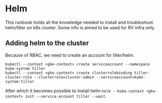 # Helm

This runbook holds all the knowledge needed to install and troubleshoot helm/tiller on k8s cluster.
Some info is aimed to be used for RV infra only.

## Adding helm to the cluster

Because of RBAC, we need to create an account for tiller/helm.

```
kubectl --context <gke-context> create serviceaccount --namespace kube-system tiller
kubectl --context <gke-context> create clusterrolebinding tiller-cluster-rule --clusterrole=cluster-admin --serviceaccount=kube-system:tiller
```

After which it becomes possible to install helm `helm --kube-context <gke-context> init --service-account tiller --wait`.
